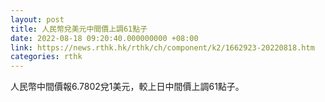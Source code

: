 ```yaml
---
layout: post
title: 人民幣兌美元中間價上調61點子
date: 2022-08-18 09:20:40.000000000 +08:00
link: https://news.rthk.hk/rthk/ch/component/k2/1662923-20220818.htm
categories: rthk
---
```


人民幣中間價報6.7802兌1美元，較上日中間價上調61點子。
